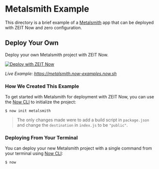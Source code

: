 # Metalsmith Example

This directory is a brief example of a [Metalsmith](https://metalsmith.io/) app that can be deployed with ZEIT Now and zero configuration.

## Deploy Your Own

Deploy your own Metalsmith project with ZEIT Now.

[![Deploy with ZEIT Now](https://zeit.co/button)](https://zeit.co/new/project?template=https://github.com/zeit/now-examples/tree/master/metalsmith)

*Live Example: https://metalsmith.now-examples.now.sh*

### How We Created This Example

To get started with Metalsmith for deployment with ZEIT Now, you can use the [Now CLI](https://zeit.co/download) to initialize the project:

```shell
$ now init metalsmith
```

> The only changes made were to add a build script in `package.json` and change the `destination` in `index.js` to be `"public"`.

### Deploying From Your Terminal

You can deploy your new Metalsmith project with a single command from your terminal using [Now CLI](https://zeit.co/download):

```shell
$ now
```
